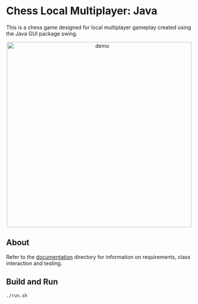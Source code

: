 # Chess Local Multiplayer: Java

This is a chess game designed for local multiplayer gameplay created using the Java GUI package swing. 

<div align="center">
  <img src="res/sample.gif" alt="demo" width="500"/>
</div>

## About
Refer to the [documentation](https://github.com/m4mbo/chess-local-multiplayer/tree/main/docs) directory for information on requirements, class interaction and testing.

## Build and Run

```
./run.sh
```



